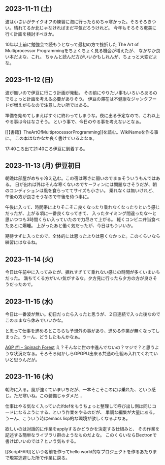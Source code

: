 ## 2023-11-11 (土)

波は小さいがテイクオフの練習に海に行ったらめちゃ寒かった。そろそろきつい。晴れてるか北じゃなければまだ平気だろうけれど。
今年もそろそろ奄美に行く計画を検討すべきか。

10年以上前に勉強会で読もうとなって最初の方で挫折した The Art of Multiprocessor Programmingをちょくちょく見る機会が増えたが、
なかなか良い本だよな、これ。
ちゃんと読んだ方がいいかもしれんが、ちょっと大変だよな。

## 2023-11-12 (日)

波が無いので伊豆に行こう計画が発動。
その前にやりたい事もいろいろあるのでちょっと計画を考える必要がありそう。
伊豆の滞在は不健康なジャンクフードが増えがちなので注意したい所ではある。

準備を始めてしまえばすぐに終わってしまうな。夜に出る予定なので、これ以上やる事は今はなさそう。
という事で、今日のやる事を考えないとなぁ。

[[【書籍】TheArtOfMultiprocessorProgramming]]を読む。WikiNameを作る事に。
この本はなかなか良く書けているよなぁ。

17:40ころ出て21:40ころ伊豆に到着する。

## 2023-11-13 (月) 伊豆初日

朝晩は部屋がめちゃ冷え込む。この宿は寒さに弱いのでまぁそういうもんではある。
日が出れば外はそんな寒くないのでサーフィンには問題なさそうだが、朝のコンディションは風を食らっててサイズも小さい。
乗れなくは無いけれど、午後の方が良さそうなので午後を待つ事に。

午後に入って、時間帯によりそこそこ良くなったり乗れなくなったりという感じだったが、上がる頃に一番良くなってきて、
入ったタイミング間違ったな〜と思いつつも3時間くらい入っていたので力尽きて上がる。
軽くコンビニ弁当食べたあとに爆睡。
上がったあと働く気だったが、今日はもういいか。

期待せずに入ったので、全体的には思ったよりは悪くなかった。このくらいなら練習にはなるね。

## 2023-11-14 (火)

今日は午前中に入ってみたが、掘れすぎてて乗れない感じの時間が多くいまいちだった。
満ちてくる方がいい気がするな。夕方見に行ったら夕方の方が良さそうだったので。

## 2023-11-15 (水)

今日は一番波が無い。初日だったら入ったと思うが、２日連続で入った後なのでこのままなら休みでいいかな。

と思って仕事を進めるとこちらも予想外の事があり、進める作業が無くなってしまった。うーん、どうしたもんかなぁ。

[AGP #1 – Spinach Forest](https://records.dodgson.org/2023/11/13/agp-1/) え？そんなに世の中進んでないの？マジで？と思うような状況だなぁ。そろそろ何かしらGPGPU出来る共通の仕組み入れてくれていいと思うんだが。

## 2023-11-16 (木)

朝海に入る。風が強くていまいちだが、一本そこそこのには乗れた、という感じ。ただ寒いね。この装備じゃダメだ…

仕事はやる気なく入っていたifdefをもうちょっと整理して呼び出し側は同じコードになるようにする、という作業をやるのだが、
単調な編集が大量にある。
うーん、こういう時はemacs lisp的な環境が欲しくなるよなぁ。

欲しいのは対話的に作業をapplyするかどうかを決定する仕組みと、
その作業を記述する簡単なライブラリ群のようなものだよな。
このくらいならElectronで書けばいいのでは？という気もする。

[[ScriptFAR]]という名前を作ってhello world的なプロジェクトを作るあたりまで現実逃避した所で作業に戻る。